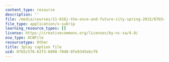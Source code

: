 ```yaml
---
content_type: resource
description: ''
file: /media/courses/11-016j-the-once-and-future-city-spring-2015/07b5c57662f3689078408fe9345ebcf9_kd6ww6aPT0A.srt
file_type: application/x-subrip
learning_resource_types: []
license: https://creativecommons.org/licenses/by-nc-sa/4.0/
ocw_type: OCWFile
resourcetype: Other
title: 3play caption file
uid: 07b5c576-62f3-6890-7840-8fe9345ebcf9
---
```

